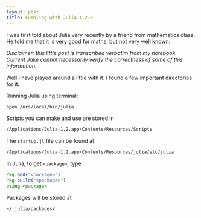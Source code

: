 ```yaml
---
layout: post
title: Fumbling with Julia 1.2.0
---
```


I was first told about Julia very recently by a friend from mathematics class.  He told me that it is very good for maths, but not very well known.

*Disclaimer: this little post is transcribed verbatim from my notebook.  Current Jake cannot necessarily verify the correctness of some of this information.*

Well I have played around a little with it.  I found a few important directories for it.

Running Julia using terminal:
```bash
open /urs/local/bin/julia
```

Scripts you can make and use are stored in 
```bash
/Applications/Julia-1.2.app/Contents/Resources/Scripts
```

The `startup.jl` file can be found at
```bash
/Applications/Julia-1.2.app/Contents/Resources/julia/etc/julia
```

In Julia, to get `<package>`, type
```julia
Pkg.add("<package>")
Pkg.build("<package>")
using <package>
```

Packages will be stored at 
```bash
~/.julia/packages/
```